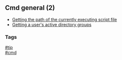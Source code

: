 ## Cmd general (2)

- [Getting the path of the currently executing script file](getting-script-path.md)
- [Getting a user's active directory groups](getting-user-ad-groups.md)

### Tags
[#tip](../../tips.md)  
[#cmd](../cmd.md)